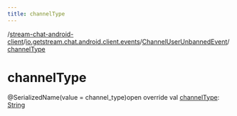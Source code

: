 ```yaml
---
title: channelType
---
```

/[stream-chat-android-client](../../index.md)/[io.getstream.chat.android.client.events](../index.md)/[ChannelUserUnbannedEvent](index.md)/[channelType](channelType.md)  
  
  
  
# channelType  
@SerializedName(value = channel_type)open override val [channelType](channelType.md): [String](https://kotlinlang.org/api/latest/jvm/stdlib/kotlin/-string/index.html)
